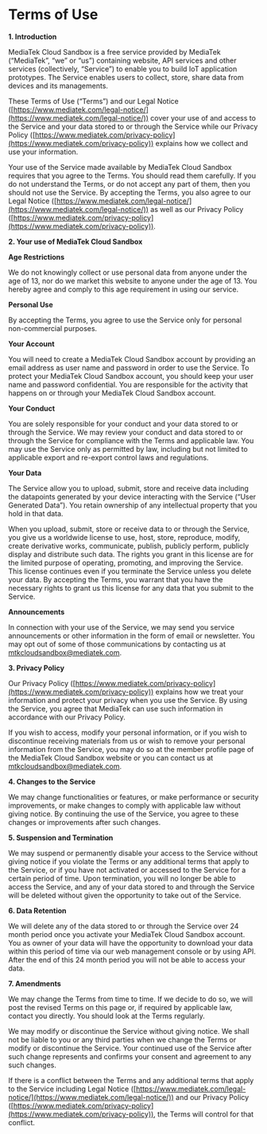 # Terms of Use

**1. Introduction**

MediaTek Cloud Sandbox is a free service provided by MediaTek (“MediaTek”, “we” or “us”) containing website, API services and other services (collectively, “Service”) to enable you to build IoT application prototypes. The Service enables users to collect, store, share data from devices and its managements. 

These Terms of Use (“Terms”) and our Legal Notice ([https://www.mediatek.com/legal-notice/](https://www.mediatek.com/legal-notice/)) cover your use of and access to the Service and your data stored to or through the Service while our Privacy Policy ([https://www.mediatek.com/privacy-policy](https://www.mediatek.com/privacy-policy)) explains how we collect and use your information.

Your use of the Service made available by MediaTek Cloud Sandbox requires that you agree to the Terms. You should read them carefully. If you do not understand the Terms, or do not accept any part of them, then you should not use the Service. By accepting the Terms, you also agree to our Legal Notice ([https://www.mediatek.com/legal-notice/](https://www.mediatek.com/legal-notice/)) as well as our Privacy Policy ([https://www.mediatek.com/privacy-policy](https://www.mediatek.com/privacy-policy)). 

**2. Your use of MediaTek Cloud Sandbox**

**Age Restrictions**

We do not knowingly collect or use personal data from anyone under the age of 13, nor do we market this website to anyone under the age of 13. You hereby agree and comply to this age requirement in using our service.

**Personal Use**

By accepting the Terms, you agree to use the Service only for personal non-commercial purposes.

**Your Account**

You will need to create a MediaTek Cloud Sandbox account by providing an email address as user name and password in order to use the Service. To protect your MediaTek Cloud Sandbox account, you should keep your user name and password confidential. You are responsible for the activity that happens on or through your MediaTek Cloud Sandbox account.

**Your Conduct**

You are solely responsible for your conduct and your data stored to or through the Service. We may review your conduct and data stored to or through the Service for compliance with the Terms and applicable law. You may use the Service only as permitted by law, including but not limited to applicable export and re-export control laws and regulations.  

**Your Data**

The Service allow you to upload, submit, store and receive data including the datapoints generated by your device interacting with the Service (“User Generated Data”). You retain ownership of any intellectual property that you hold in that data.
 
When you upload, submit, store or receive data to or through the Service, you give us a worldwide license to use, host, store, reproduce, modify, create derivative works, communicate, publish, publicly perform, publicly display and distribute such data. The rights you grant in this license are for the limited purpose of operating, promoting, and improving the Service. This license continues even if you terminate the Service unless you delete your data. By accepting the Terms, you warrant that you have the necessary rights to grant us this license for any data that you submit to the Service.

**Announcements**

In connection with your use of the Service, we may send you service announcements or other information in the form of email or newsletter. You may opt out of some of those communications by contacting us at [mtkcloudsandbox@mediatek.com](mailto:mtkcloudsandbox@mediatek.com).


**3. Privacy Policy**

Our Privacy Policy ([https://www.mediatek.com/privacy-policy](https://www.mediatek.com/privacy-policy)) explains how we treat your information and protect your privacy when you use the Service. By using the Service, you agree that MediaTek can use such information in accordance with our Privacy Policy.

If you wish to access, modify your personal information, or if you wish to discontinue receiving materials from us or wish to remove your personal information from the Service, you may do so at the member profile page of the MediaTek Cloud Sandbox website or you can contact us at [mtkcloudsandbox@mediatek.com](mailto:mtkcloudsandbox@mediatek.com).


**4. Changes to the Service**

We may change functionalities or features, or make performance or security improvements, or make changes to comply with applicable law without giving notice. By continuing the use of the Service, you agree to these changes or improvements after such changes.  

**5. Suspension and Termination**

We may suspend or permanently disable your access to the Service without giving notice if you violate the Terms or any additional terms that apply to the Service, or if you have not activated or accessed to the Service for a certain period of time. Upon termination, you will no longer be able to access the Service, and any of your data stored to and through the Service will be deleted without given the opportunity to take out of the Service.

**6. Data Retention**

We will delete any of the data stored to or through the Service over 24 month period once you activate your MediaTek Cloud Sandbox account. You as owner of your data will have the opportunity to download your data within this period of time via our web management console or by using API. After the end of this 24 month period you will not be able to access your data.

**7. Amendments**

We may change the Terms from time to time. If we decide to do so, we will post the revised Terms on this page or, if required by applicable law, contact you directly. You should look at the Terms regularly.
 
We may modify or discontinue the Service without giving notice. We shall not be liable to you or any third parties when we change the Terms or modify or discontinue the Service. Your continued use of the Service after such change represents and confirms your consent and agreement to any such changes. 

If there is a conflict between the Terms and any additional terms that apply to the Service including Legal Notice ([https://www.mediatek.com/legal-notice/](https://www.mediatek.com/legal-notice/)) and our Privacy Policy ([https://www.mediatek.com/privacy-policy](https://www.mediatek.com/privacy-policy)), the Terms will control for that conflict.

